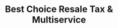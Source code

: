 ---
title: "Best Choice Resale Tax & Multiservice"
url: /houston/best-choice-resale-tax-and-multiservice/
shop: shop
---